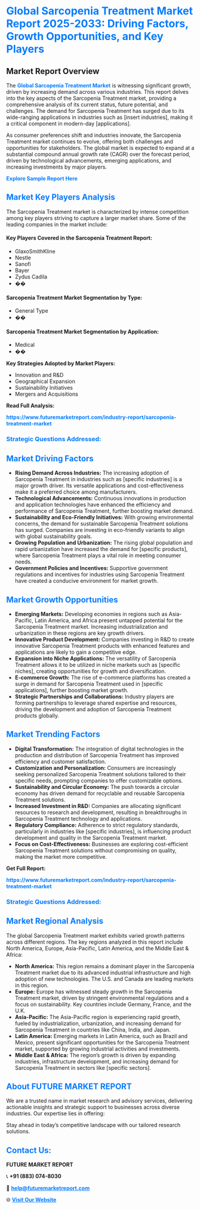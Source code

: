 <h1 style="color: #007BFF;">Global Sarcopenia Treatment Market Report 2025-2033: Driving Factors, Growth Opportunities, and Key Players</h1>

<section id="overview">
<h2>Market Report Overview</h2>
<p>The <a href="https://www.futuremarketreport.com/industry-report/sarcopenia-treatment-market" style="color: #007BFF; text-decoration: none;"><strong>Global Sarcopenia Treatment Market</strong></a> is witnessing significant growth, driven by increasing demand across various industries. This report delves into the key aspects of the Sarcopenia Treatment market, providing a comprehensive analysis of its current status, future potential, and challenges. The demand for Sarcopenia Treatment has surged due to its wide-ranging applications in industries such as [insert industries], making it a critical component in modern-day [applications].</p>
<p>As consumer preferences shift and industries innovate, the Sarcopenia Treatment market continues to evolve, offering both challenges and opportunities for stakeholders. The global market is expected to expand at a substantial compound annual growth rate (CAGR) over the forecast period, driven by technological advancements, emerging applications, and increasing investments by major players.</p>
</section>

<section id="overview">
<p><a href="https://www.futuremarketreport.com/request-sample/reportId=114031" style="color: #007BFF; text-decoration: none;"><strong>Explore Sample Report Here</strong></a></p>
</section>

<section id="key-players">
<h2 style="color: #007BFF;">Market Key Players Analysis</h2>
<p>The Sarcopenia Treatment market is characterized by intense competition among key players striving to capture a larger market share. Some of the leading companies in the market include:</p>
<h4>Key Players Covered in the Sarcopenia Treatment Report:</h4>
<ul><li>GlaxoSmithKline</li><li>Nestle</li><li>Sanofi</li><li>Bayer</li><li>Zydus Cadila</li><li>��</li></ul>
<h4>Sarcopenia Treatment Market Segmentation by Type:</h4>
<ul><li>General Type</li><li>��</li></ul>

<h4>Sarcopenia Treatment Market Segmentation by Application:</h4>
<ul><li>Medical</li><li>��</li></ul>
<p><strong>Key Strategies Adopted by Market Players:</strong></p>
<ul>
<li>Innovation and R&D</li>
<li>Geographical Expansion</li>
<li>Sustainability Initiatives</li>
<li>Mergers and Acquisitions</li>
</ul>
</section>

<section>
<p><strong>Read Full Analysis: </strong></p><a href="https://www.futuremarketreport.com/industry-report/sarcopenia-treatment-market" style="color: #007BFF; text-decoration: none;"><strong>https://www.futuremarketreport.com/industry-report/sarcopenia-treatment-market</strong></a>
<h3 style="color: #007BFF;">Strategic Questions Addressed:</h3>
</section>

<section id="driving-factors">
<h2 style="color: #007BFF;">Market Driving Factors</h2>
<ul>
<li><strong>Rising Demand Across Industries:</strong> The increasing adoption of Sarcopenia Treatment in industries such as [specific industries] is a major growth driver. Its versatile applications and cost-effectiveness make it a preferred choice among manufacturers.</li>
<li><strong>Technological Advancements:</strong> Continuous innovations in production and application technologies have enhanced the efficiency and performance of Sarcopenia Treatment, further boosting market demand.</li>
<li><strong>Sustainability and Eco-Friendly Initiatives:</strong> With growing environmental concerns, the demand for sustainable Sarcopenia Treatment solutions has surged. Companies are investing in eco-friendly variants to align with global sustainability goals.</li>
<li><strong>Growing Population and Urbanization:</strong> The rising global population and rapid urbanization have increased the demand for [specific products], where Sarcopenia Treatment plays a vital role in meeting consumer needs.</li>
<li><strong>Government Policies and Incentives:</strong> Supportive government regulations and incentives for industries using Sarcopenia Treatment have created a conducive environment for market growth.</li>
</ul>
</section>

<section id="growth-opportunities">
<h2 style="color: #007BFF;">Market Growth Opportunities</h2>
<ul>
<li><strong>Emerging Markets:</strong> Developing economies in regions such as Asia-Pacific, Latin America, and Africa present untapped potential for the Sarcopenia Treatment market. Increasing industrialization and urbanization in these regions are key growth drivers.</li>
<li><strong>Innovative Product Development:</strong> Companies investing in R&D to create innovative Sarcopenia Treatment products with enhanced features and applications are likely to gain a competitive edge.</li>
<li><strong>Expansion into Niche Applications:</strong> The versatility of Sarcopenia Treatment allows it to be utilized in niche markets such as [specific niches], creating opportunities for growth and diversification.</li>
<li><strong>E-commerce Growth:</strong> The rise of e-commerce platforms has created a surge in demand for Sarcopenia Treatment used in [specific applications], further boosting market growth.</li>
<li><strong>Strategic Partnerships and Collaborations:</strong> Industry players are forming partnerships to leverage shared expertise and resources, driving the development and adoption of Sarcopenia Treatment products globally.</li>
</ul>
</section>

<section id="trending-factors">
<h2 style="color: #007BFF;">Market Trending Factors</h2>
<ul>
<li><strong>Digital Transformation:</strong> The integration of digital technologies in the production and distribution of Sarcopenia Treatment has improved efficiency and customer satisfaction.</li>
<li><strong>Customization and Personalization:</strong> Consumers are increasingly seeking personalized Sarcopenia Treatment solutions tailored to their specific needs, prompting companies to offer customizable options.</li>
<li><strong>Sustainability and Circular Economy:</strong> The push towards a circular economy has driven demand for recyclable and reusable Sarcopenia Treatment solutions.</li>
<li><strong>Increased Investment in R&D:</strong> Companies are allocating significant resources to research and development, resulting in breakthroughs in Sarcopenia Treatment technology and applications.</li>
<li><strong>Regulatory Compliance:</strong> Adherence to strict regulatory standards, particularly in industries like [specific industries], is influencing product development and quality in the Sarcopenia Treatment market.</li>
<li><strong>Focus on Cost-Effectiveness:</strong> Businesses are exploring cost-efficient Sarcopenia Treatment solutions without compromising on quality, making the market more competitive.</li>
</ul>
</section>

<section>
<p><strong>Get Full Report: </strong></p><a href="https://www.futuremarketreport.com/industry-report/sarcopenia-treatment-market" style="color: #007BFF; text-decoration: none;"><strong>https://www.futuremarketreport.com/industry-report/sarcopenia-treatment-market</strong></a>
<h3 style="color: #007BFF;">Strategic Questions Addressed:</h3>
</section>


<section id="regional-analysis">
<h2 style="color: #007BFF;">Market Regional Analysis</h2>
<p>The global Sarcopenia Treatment market exhibits varied growth patterns across different regions. The key regions analyzed in this report include North America, Europe, Asia-Pacific, Latin America, and the Middle East & Africa:</p>
<ul>
<li><strong>North America:</strong> This region remains a dominant player in the Sarcopenia Treatment market due to its advanced industrial infrastructure and high adoption of new technologies. The U.S. and Canada are leading markets in this region.</li>
<li><strong>Europe:</strong> Europe has witnessed steady growth in the Sarcopenia Treatment market, driven by stringent environmental regulations and a focus on sustainability. Key countries include Germany, France, and the U.K.</li>
<li><strong>Asia-Pacific:</strong> The Asia-Pacific region is experiencing rapid growth, fueled by industrialization, urbanization, and increasing demand for Sarcopenia Treatment in countries like China, India, and Japan.</li>
<li><strong>Latin America:</strong> Emerging markets in Latin America, such as Brazil and Mexico, present significant opportunities for the Sarcopenia Treatment market, supported by growing industrial activities and investments.</li>
<li><strong>Middle East & Africa:</strong> The region’s growth is driven by expanding industries, infrastructure development, and increasing demand for Sarcopenia Treatment in sectors like [specific sectors].</li>
</ul>
</section>

<footer>
<h2 style="color: #007BFF;">About FUTURE MARKET REPORT</h2>
<p>We are a trusted name in market research and advisory services, delivering actionable insights and strategic support to businesses across diverse industries. Our expertise lies in offering:</p>

<p>Stay ahead in today’s competitive landscape with our tailored research solutions.</p>

<h2 style="color: #007BFF;">Contact Us:</h2>
<p><strong>FUTURE MARKET REPORT</strong></p>
<p>📞 <strong>+91 (883) 074-8030</strong></p>
<p>📧 <strong><a href="mailto:help@futuremarketreport.com" style="color: #007BFF;">help@futuremarketreport.com</a></strong></p>
<p>🌐 <strong><a href="https://www.futuremarketreport.com/" style="color: #007BFF;">Visit Our Website</a></strong></p>
</footer>